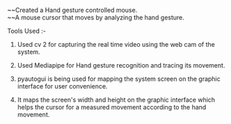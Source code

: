 ~~Created a Hand gesture controlled mouse.
<br>
~~A mouse cursor that moves  by analyzing the hand gesture. 

Tools Used :-

1. Used  cv 2 for capturing the real time video using the web cam of the system.

2. Used Mediapipe for Hand gesture recognition and tracing its movement.

3. pyautogui is being used for mapping the system screen on the graphic interface for user convenience.

4. It maps the screen's width and height on the graphic interface which helps the cursor for a measured movement according to the hand movement.
